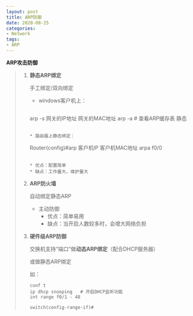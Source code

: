 ```yaml
---
layout: post
title: ARP防御
date: 2020-08-25
categories:
- Network
tags:
- ARP
---
```

**ARP攻击防御**

> 1. **静态ARP绑定**
>
>    手工绑定/双向绑定
>
>    * windows客户机上：
>
>      ```
>    arp -s 网关的IP地址  网关的MAC地址
>    arp -a  # 查看ARP缓存表   静态
>      ```
>
>    * 路由器上静态绑定：
>
>      ```
>      Router(config)#arp 客户机IP 客户机MAC地址 arpa f0/0
>      ```
>
>      * 优点：配置简单
>      * 缺点：工作量大，维护量大
>
> 2. **ARP防火墙**
>
>    自动绑定静态ARP
>
>    * 主动防御
>      * 优点：简单易用
>      *  缺点：当开启人数较多时，会增大网络负担
>
> 3. **硬件级ARP防御**
>
>    交换机支持“端口”做**动态ARP绑定**（配合DHCP服务器）
>
>    或做静态ARP绑定
>
>     如：
>    
>    ```
>    conf t
>    ip dhcp snooping   # 开启DHCP监听功能
>    int range f0/1 - 48
>    
>    switch(config-range-if)#
>    ```

